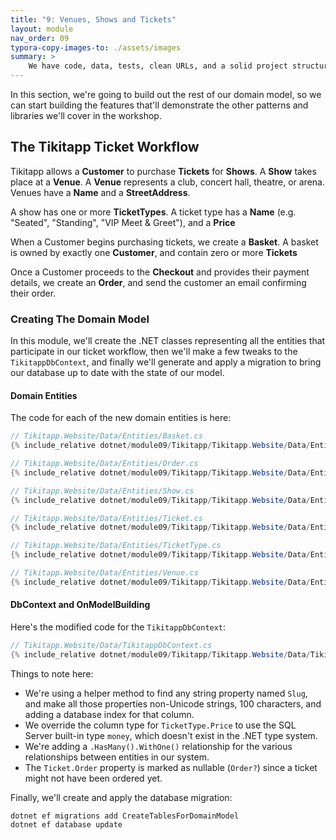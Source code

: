 ```yaml
---
title: "9: Venues, Shows and Tickets"
layout: module
nav_order: 09
typora-copy-images-to: ./assets/images
summary: >
    We have code, data, tests, clean URLs, and a solid project structure. Let's add some more classes to our domain.
---
```


In this section, we're going to build out the rest of our domain model, so we can start building the features that'll demonstrate the other patterns and libraries we'll cover in the workshop.

## The Tikitapp Ticket Workflow

Tikitapp allows a **Customer** to purchase **Tickets** for **Shows**. A **Show** takes place at a **Venue**. A **Venue** represents a club, concert hall, theatre, or arena. Venues have a **Name** and a **StreetAddress**.

A show has one or more **TicketTypes**. A ticket type has a **Name** (e.g. "Seated", "Standing", "VIP Meet & Greet"), and a **Price**

When a Customer begins purchasing tickets, we create a **Basket**. A basket is owned by exactly one **Customer**, and contain zero or more **Tickets**

Once a Customer proceeds to the **Checkout** and provides their payment details, we create an **Order**, and send the customer an email confirming their order.

### Creating The Domain Model

In this module, we'll create the .NET classes representing all the entities that participate in our ticket workflow, then we'll make a few tweaks to the `TikitappDbContext`, and finally we'll generate and apply a migration to bring our database up to date with the state of our model.

#### Domain Entities

The code for each of the new domain entities is here:

```csharp
// Tikitapp.Website/Data/Entities/Basket.cs
{% include_relative dotnet/module09/Tikitapp/Tikitapp.Website/Data/Entities/Basket.cs %}
```

```csharp
// Tikitapp.Website/Data/Entities/Order.cs
{% include_relative dotnet/module09/Tikitapp/Tikitapp.Website/Data/Entities/Order.cs %}
```

```csharp
// Tikitapp.Website/Data/Entities/Show.cs
{% include_relative dotnet/module09/Tikitapp/Tikitapp.Website/Data/Entities/Show.cs %}
```


```csharp
// Tikitapp.Website/Data/Entities/Ticket.cs
{% include_relative dotnet/module09/Tikitapp/Tikitapp.Website/Data/Entities/Ticket.cs %}
```


```csharp
// Tikitapp.Website/Data/Entities/TicketType.cs
{% include_relative dotnet/module09/Tikitapp/Tikitapp.Website/Data/Entities/TicketType.cs %}
```


```csharp
// Tikitapp.Website/Data/Entities/Venue.cs
{% include_relative dotnet/module09/Tikitapp/Tikitapp.Website/Data/Entities/Venue.cs %}
```

#### DbContext and OnModelBuilding

Here's the modified code for the `TikitappDbContext`:

```csharp
// Tikitapp.Website/Data/TikitappDbContext.cs
{% include_relative dotnet/module09/Tikitapp/Tikitapp.Website/Data/TikitappDbContext.cs %}
```

Things to note here:

* We're using a helper method to find any string property named `Slug`, and make all those properties non-Unicode strings, 100 characters, and adding a database index for that column.
* We override the column type for `TicketType.Price` to use the SQL Server built-in type `money`, which doesn't exist in the .NET type system.
* We're adding a `.HasMany().WithOne()` relationship for the various relationships between entities in our system.
* The `Ticket.Order` property is marked as nullable (`Order?`) since a ticket might not have been ordered yet.

Finally, we'll create and apply the database migration:

```
dotnet ef migrations add CreateTablesForDomainModel
dotnet ef database update
```

